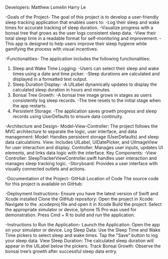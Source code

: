 Developers:
Matthew Lomelin
Harry Le


-Goals of the Project-
The goal of this project is to develop a user-friendly sleep tracking application that enables users to:
  -Log their sleep and wake times for accurate tracking of sleep duration.
  -Visualize progress with a bonsai tree that grows as the user logs consistent sleep data.
  -View their total sleep time in a readable format for self-monitoring and improvement.
  -This app is designed to help users improve their sleep hygiene while gamifying the process with visual incentives.


-Functionalities-
The application includes the following functionalities:

1. Sleep and Wake Time Logging:
  -Users can select their sleep and wake times using a date and time picker.
  -Sleep durations are calculated and displayed in a formatted text output.
2. Sleep Duration Display:
  -A UILabel dynamically updates to display the calculated sleep duration in hours and minutes.
3. Bonsai Tree Growth:
  -A bonsai tree image grows in stages as users consistently log sleep records.
  -The tree resets to the initial stage when the app restarts.
4. Persistent Storage:
  -The application saves growth progress and sleep records using UserDefaults to ensure data continuity.


-Architecture and Design-
Model-View-Controller:
  The project follows the MVC architecture to separate the logic, user interface, and data management:
  Model: Handles persistent storage (UserDefaults) and sleep data calculations.
  View: Includes UILabel, UIDatePicker, and UIImageView for user interaction and display.
  Controller: Manages user inputs, updates UI elements, and links data logic with the interface.
Key Components:
  -View Controller: SleepTrackerViewController.swift handles user interaction and manages sleep tracking logic.
  -Storyboard: Provides a user interface with visually connected outlets and actions.


-Documentation of the Project-
GitHub Location of Code
The source code for this project is available on GitHub: 


-Deployment Instructions-
Ensure you have the latest version of Swift and Xcode installed
Clone the GitHub repository: 
Open the project in Xcode:
Navigate to the .xcodeproj file and open it in Xcode
Build the project:
Select the appropriate simulator or device, Iphone 15 Pro was used for demonstration.
Press Cmd + R to build and run the application.


-Instructions to Run the Application-
Launch the Application:
  Open the app on your simulator or device.
Log Sleep Data:
  Use the Sleep Time and Wake Time pickers to select sleep and wake times.
  Tap the "Save" button to log your sleep data.
View Sleep Duration:
  The calculated sleep duration will appear in the UILabel below the pickers.
Track Bonsai Growth:
  Observe the bonsai tree’s growth after successful sleep data entry.
